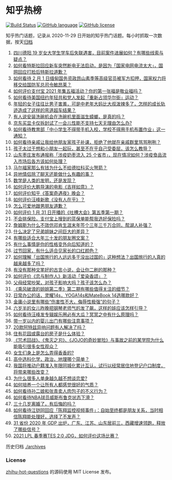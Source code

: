 # 知乎热榜
[![Build Status](https://github.com/ToWeLong/zhihu-hot-questions/workflows/CI/badge.svg)](https://github.com/ToWeLong/zhihu-hot-questions/actions)
[![GitHub language](https://img.shields.io/badge/language-golang-orange.svg)](https://golang.org/)
[![GitHub license](https://img.shields.io/github/license/ToWeLong/zhihu-hot-questions)](https://github.com/ToWeLong/zhihu-hot-questions/blob/main/LICENSE)

知乎热门话题，记录从 2020-11-29 日开始的知乎热门话题。每小时抓取一次数据，按天[归档](./archives)

<!-- BEGIN -->

1. [四川德阳 19 岁女大学生学车后失联遇害，目前案件进展如何？有哪些线索与疑点？](https://www.zhihu.com/question/442077436)
1. [如何看特斯拉回应新车突然断电无法启动，是因为「国家电网电流太大」，国网回应打脸后特斯拉道歉？](https://www.zhihu.com/question/442049252)
1. [如何看待 2 月 1 日缅甸国务资政昂山素季等高级官员被军方扣押，国家权力将移交给国防军总司令敏昂莱？](https://www.zhihu.com/question/442265428)
1. [如何评价支付宝 2021 年集五福活动？你的第一张福是敬业福吗？](https://www.zhihu.com/question/442243817)
1. [如何看待美国纽约年轻共和党人发起「重新占领华尔街」运动？](https://www.zhihu.com/question/442154359)
1. [年轻的女子往往比男子害羞，可是中老年大妈比大叔泼辣多了，怎样的成长轨迹造成了这样的弯道超车结果？](https://www.zhihu.com/question/436956581)
1. [有人说安装洗碗机会在洗碗机里面滋生蟑螂，是真的吗？](https://www.zhihu.com/question/45090578)
1. [京东买显卡仅拆封试了一会儿性能不支持七天无理由怎么办?](https://www.zhihu.com/question/419064671)
1. [如何看待教育部「中小学生不得带手机入校，学校不得用手机布置作业」这一通知？](https://www.zhihu.com/question/442268156)
1. [如何看待亲戚让我给他朋友家孩子补课，拒绝了他就在亲戚群里骂骂咧咧？](https://www.zhihu.com/question/441427059)
1. [孩子太过于想和小朋友一起玩，甚至不在乎自己受委屈，该怎么教导？](https://www.zhihu.com/question/441465630)
1. [山东枣庄发布通报称「涉疫奶枣流入 25 个省市」，现在情况如何？涉疫食品流入市场后各方该如何处理？](https://www.zhihu.com/question/442031151)
1. [马尔福家那么有钱为什么不给德拉科买火弩箭？](https://www.zhihu.com/question/441865889)
1. [异地情侣除了聊天还能做什么有趣的事？](https://www.zhihu.com/question/25065241)
1. [数学是人类的发明，还是发现？](https://www.zhihu.com/question/19746620)
1. [如何评价大鹏导演的电影《吉祥如意》？](https://www.zhihu.com/question/409589663)
1. [如何评价知乎《答案奇遇夜》晚会？](https://www.zhihu.com/question/441882176)
1. [如何评价汪峰新歌《没有人在乎》？](https://www.zhihu.com/question/442133570)
1. [怎么可爱地跟男朋友道歉？](https://www.zhihu.com/question/383772587)
1. [如何评价 1 月 31 日开播的《吐槽大会》第五季第一期？](https://www.zhihu.com/question/442059071)
1. [不会挑保险，支付宝上搜到的蓝保单能帮我选好保险吗？](https://www.zhihu.com/question/441866945)
1. [詹姆斯为什么不效仿邓肯生涯末年签个三年三千万合同，帮湖人补强？](https://www.zhihu.com/question/441679625)
1. [什么决定了兄弟姐妹之间巨大的差异？](https://www.zhihu.com/question/296862298)
1. [有哪些适合大年三十发的朋友圈文案？](https://www.zhihu.com/question/438857824)
1. [有什么事情是你的性格变外向后知道的？](https://www.zhihu.com/question/338262811)
1. [过节回家，有什么适合见家长的口红颜色？](https://www.zhihu.com/question/310916027)
1. [如何理解「出国旅行的人远远多于没出过国的」这种想法？出国旅行的人真的越来越多了吗？](https://www.zhihu.com/question/442156660)
1. [有没有那种文笔好的古言小说，会让你二刷的那种？](https://www.zhihu.com/question/384074987)
1. [如何评价《恋与制作人》新活动「爱染香颂」？](https://www.zhihu.com/question/441837689)
1. [父母经常吵架，对孩子影响大吗？孩子该怎么办？](https://www.zhihu.com/question/440501275)
1. [《乘风破浪的姐姐第二季》第二期有哪些值得关注的细节？](https://www.zhihu.com/question/441762408)
1. [日常办公的话，灵耀14s，YOGA14s和MateBook 14选哪款好？](https://www.zhihu.com/question/441448203)
1. [金庸小说里有哪些“伤害性不大，侮辱性极强”的句子？](https://www.zhihu.com/question/441244417)
1. [六岁半的女儿昨晚把钢琴老师气的发了飙，这样的娃应该怎样引导？](https://www.zhihu.com/question/55558623)
1. [如何看待汪峰发专辑娱乐圈必有大瓜？冥冥之中有什么原理吗？](https://www.zhihu.com/question/389238191)
1. [带一岁以内的婴儿出门有哪些注意事项？](https://www.zhihu.com/question/440508152)
1. [20款阿特兹异响问题有人解决了吗？](https://www.zhihu.com/question/382306276)
1. [住有花园或露台的房子是什么体验？](https://www.zhihu.com/question/279310611)
1. [《咒术回战》、《鬼灭之刃》、《JOJO的奇妙冒险》与事故之前的某学院为什么能吸引很多女性观众？](https://www.zhihu.com/question/440725886)
1. [女生们身上是怎么弄得香香的?](https://www.zhihu.com/question/285951733)
1. [高中选科化学，政治，地理哪个简单？](https://www.zhihu.com/question/440612806)
1. [我国将推动户籍准入年限同城化累计互认，试行以经常居住地登记户口制度，将带来哪些改变？](https://www.zhihu.com/question/442190036)
1. [为什么很多人单身越久越不想谈恋爱?](https://www.zhihu.com/question/39394519)
1. [如何培养一个让所有人都感觉很好的气质？](https://www.zhihu.com/question/428913737)
1. [如何看待孙二娘和张青卖人肉包子的不义行为？](https://www.zhihu.com/question/351607218)
1. [如何看待NBA球员威斯布鲁克状态下滑？](https://www.zhihu.com/question/441649213)
1. [三十几岁离婚了，有后悔的吗？](https://www.zhihu.com/question/440802888)
1. [如何看待江铠同回应「陈翔监控视频事件」：自始至终都是朋友关系，当时相信陈翔能处理好，选择了不发声？](https://www.zhihu.com/question/442037797)
1. [31 省份 2020 年 GDP 出炉，广东、江苏、山东居前三，西藏增速领跑，释放了哪些信号？](https://www.zhihu.com/question/441959527)
1. [2021 LPL 春季赛TES 2:0 JDG，如何评价这场比赛？](https://www.zhihu.com/question/442184261)

<!-- END -->

历史归档 [./archives](./archives)


### License
[zhihu-hot-questions](https://github.com/towelong/zhihu-hot-questions) 的源码使用 MIT License 发布。
